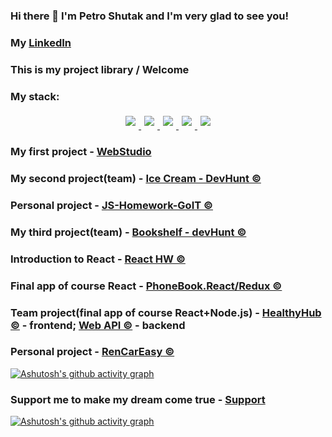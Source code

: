 ### Hi there 👋 I'm Petro Shutak and I'm very glad to see you!
### My <a href="https://www.linkedin.com/in/petroshutak/">LinkedIn</a>
### This is my project library / Welcome
### My stack:
<div align="center">
  <a href="https://skillicons.dev" target="_blank">
    <img src="https://skillicons.dev/icons?i=html,css,js,react" style="display: inline-block; margin: 5px;" />
    <img src="https://skillicons.dev/icons?i=redux,nodejs,mongodb,postman" style="display: inline-block; margin: 5px;" />
    <img src="https://skillicons.dev/icons?i=express,firebase,sass,materialui" style="display: inline-block; margin: 5px;" />
    <img src="https://skillicons.dev/icons?i=styledcomponents,git,github,vscode" style="display: inline-block; margin: 5px;" />
    <img src="https://skillicons.dev/icons?i=vite,webpack" style="display: inline-block; margin: 5px;" />
  </a>
</div>


### My first project - <a href="https://petroshutak.github.io/goit-markup-hw-07/" target="_blank">WebStudio</a>
### My second project(team) - <a href="https://petekostrytsya.github.io/DevHunt/" target="_blank">Ice Cream - DevHunt ©</a>
### Personal project - <a href="https://petroshutak.github.io/JS-Homework-GoIT/" target="_blank">JS-Homework-GoIT ©</a>
### My third project(team) - <a href="https://petroshutak.github.io/devHunt-team-project-js/" target="_blank">Bookshelf - devHunt ©</a>
### Introduction to React - <a href="https://petroshutak.github.io/react-hook-project/" target="_blank">React HW ©</a>
### Final app of course React - <a href="https://petroshutak.github.io/goit-react-hw-08-phonebook" target="_blank">PhoneBook.React/Redux ©</a>
### Team project(final app of course React+Node.js) - <a href="https://alextkachenkofullstack.github.io/healthy-hub/" target="_blank">HealthyHub ©</a> - frontend; <a href="https://backend-healthyhub.onrender.com/api-docs/" target="_blank">Web API ©</a> - backend
### Personal project - <a href="https://petroshutak.github.io/rent-car-easy" target="_blank">RenCarEasy ©</a>


[![Ashutosh's github activity graph](https://github-readme-activity-graph.vercel.app/graph?username=PetroShutak&theme=react-dark)](https://github.com/ashutosh00710/github-readme-activity-graph)

### Support me to make my dream come true - <a href="https://send.monobank.ua/jar/4vdPfcUt41" target="_blank">Support</a>
<!-- ### My CV: for download click link => [Petro_Shutak_Fullstack_developer.pdf](https://github.com/PetroShutak/PetroShutak/files/11728501/Petro_Shutak_Fullstack_developer.pdf) -->
[![Ashutosh's github activity graph](https://github-readme-activity-graph.vercel.app/graph?username=PetroShutak&bg_color=000000&color=ffffff&line=2eb830&point=05ff22&area=true&hide_border=true)](https://github.com/ashutosh00710/github-readme-activity-graph)

<!--
**PetroShutak/PetroShutak** is a ✨ _special_ ✨ repository because its `README.md` (this file) appears on your GitHub profile.


Here are some ideas to get you started:

- 🔭 I’m currently working on ...
- 🌱 I’m currently learning ...
- 👯 I’m looking to collaborate on ...
- 🤔 I’m looking for help with ...
- 💬 Ask me about ...
- 📫 How to reach me: ...
- 😄 Pronouns: ...
- ⚡ Fun fact: ...
-->
